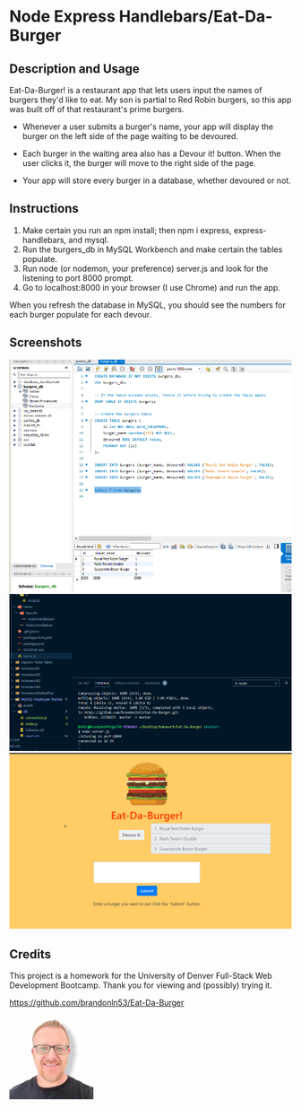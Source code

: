 # Node Express Handlebars/Eat-Da-Burger

## Description and Usage
Eat-Da-Burger! is a restaurant app that lets users input the names of burgers they'd like to eat. My son is partial to Red Robin burgers, so this app was built off of that restaurant's prime burgers.

- Whenever a user submits a burger's name, your app will display the burger on the left side of the page waiting to be devoured.

- Each burger in the waiting area also has a Devour it! button. When the user clicks it, the burger will move to the right side of the page.

- Your app will store every burger in a database, whether devoured or not.

## Instructions
1. Make certain you run an npm install; then npm i express, express-handlebars, and mysql.
2. Run the burgers_db in MySQL Workbench and make certain the tables populate.
3. Run node (or nodemon, your preference) server.js and look for the listening to port 8000 prompt.
4. Go to localhost:8000 in your browser (I use Chrome) and run the app.

When you refresh the database in MySQL, you should see the numbers for each burger populate for each devour.

## Screenshots
![MySQL Workbench View](mysql-burgers_db.png)
![Node View](node-server-js.png)
![Localhost Web View](eat-da-burger-localhost.png)

## Credits
This project is a homework for the University of Denver Full-Stack Web Development Bootcamp. Thank you for viewing and (possibly) trying it.

https://github.com/brandonln53/Eat-Da-Burger

![Brandon Nelson Image](Brandon-Photo-White-Background.jpg)
